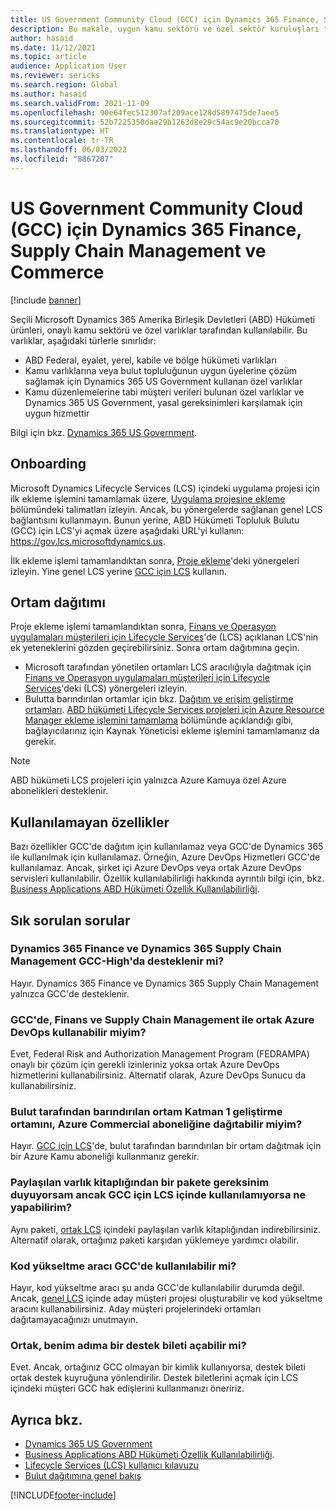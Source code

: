 ```yaml
---
title: US Government Community Cloud (GCC) için Dynamics 365 Finance, Supply Chain Management ve Commerce
description: Bu makale, uygun kamu sektörü ve özel sektör kuruluşları tarafından kullanılabilen Microsoft Dynamics 365 US Government ürünleri hakkında bilgi sağlar.
author: hasaid
ms.date: 11/12/2021
ms.topic: article
audience: Application User
ms.reviewer: sericks
ms.search.region: Global
ms.author: hasaid
ms.search.validFrom: 2021-11-09
ms.openlocfilehash: 90e64fec512307af209ace128d5897475de7aee5
ms.sourcegitcommit: 52b7225350daa29b1263d8e29c54ac9e20bcca70
ms.translationtype: HT
ms.contentlocale: tr-TR
ms.lasthandoff: 06/03/2022
ms.locfileid: "8867287"
---
```

# <a name="dynamics-365-finance-supply-chain-management-and-commerce-in-us-government-community-cloud-gcc"></a>US Government Community Cloud (GCC) için Dynamics 365 Finance, Supply Chain Management ve Commerce

[!include [banner](../includes/banner.md)]



Seçili Microsoft Dynamics 365 Amerika Birleşik Devletleri (ABD) Hükümeti ürünleri, onaylı kamu sektörü ve özel varlıklar tarafından kullanılabilir. Bu varlıklar, aşağıdaki türlerle sınırlıdır:

- ABD Federal, eyalet, yerel, kabile ve bölge hükümeti varlıkları
- Kamu varlıklarına veya bulut topluluğunun uygun üyelerine çözüm sağlamak için Dynamics 365 US Government kullanan özel varlıklar
- Kamu düzenlemelerine tabi müşteri verileri bulunan özel varlıklar ve Dynamics 365 US Government, yasal gereksinimleri karşılamak için uygun hizmettir

Bilgi için bkz. [Dynamics 365 US Government](/power-platform/admin/microsoft-dynamics-365-government).

## <a name="onboarding"></a>Onboarding

Microsoft Dynamics Lifecycle Services (LCS) içindeki uygulama projesi için ilk ekleme işlemini tamamlamak üzere, [Uygulama projesine ekleme](../../../fin-ops-core/fin-ops/imp-lifecycle/onboard.md) bölümündeki talimatları izleyin. Ancak, bu yönergelerde sağlanan genel LCS bağlantısını kullanmayın. Bunun yerine, ABD Hükümeti Topluluk Bulutu (GCC) için LCS'yi açmak üzere aşağıdaki URL'yi kullanın: <https://gov.lcs.microsoftdynamics.us>.

İlk ekleme işlemi tamamlandıktan sonra, [Proje ekleme](../lifecycle-services/project-onboarding.md)'deki yönergeleri izleyin. Yine genel LCS yerine [GCC için LCS](https://gov.lcs.microsoftdynamics.us) kullanın.

## <a name="environment-deployment"></a>Ortam dağıtımı

Proje ekleme işlemi tamamlandıktan sonra, [Finans ve Operasyon uygulamaları müşterileri için Lifecycle Services](../../../fin-ops-core/dev-itpro/lifecycle-services/lcs-works-lcs.md)'de (LCS) açıklanan LCS'nin ek yeteneklerini gözden geçirebilirsiniz. Sonra ortam dağıtımına geçin.

- Microsoft tarafından yönetilen ortamları LCS aracılığıyla dağıtmak için [Finans ve Operasyon uygulamaları müşterileri için Lifecycle Services](../../../fin-ops-core/dev-itpro/lifecycle-services/lcs-works-lcs.md#new-deployment-experience)'deki (LCS) yönergeleri izleyin.
- Bulutta barındırılan ortamlar için bkz. [Dağıtım ve erişim geliştirme ortamları](../../../fin-ops-core/dev-itpro/dev-tools/access-instances.md). [ABD hükümeti Lifecycle Services projeleri için Azure Resource Manager ekleme işlemini tamamlama](arm-onbarding-us-goverment.md) bölümünde açıklandığı gibi, bağlayıcılarınız için Kaynak Yöneticisi ekleme işlemini tamamlamanız da gerekir.

> [!NOTE]
> ABD hükümeti LCS projeleri için yalnızca Azure Kamuya özel Azure abonelikleri desteklenir.

## <a name="features-that-arent-available"></a>Kullanılamayan özellikler

Bazı özellikler GCC'de dağıtım için kullanılamaz veya GCC'de Dynamics 365 ile kullanılmak için kullanılamaz. Örneğin, Azure DevOps Hizmetleri GCC'de kullanılamaz. Ancak, şirket içi Azure DevOps veya ortak Azure DevOps servisleri kullanılabilir. Özellik kullanılabilirliği hakkında ayrıntılı bilgi için, bkz. [Business Applications ABD Hükümeti Özellik Kullanılabilirliği](https://aka.ms/BAPFunctionalParity).

## <a name="frequently-asked-questions"></a>Sık sorulan sorular

### <a name="are-dynamics-365-finance-and-dynamics-365-supply-chain-management-supported-in-gcc-high"></a>Dynamics 365 Finance ve Dynamics 365 Supply Chain Management GCC-High'da desteklenir mi?

Hayır. Dynamics 365 Finance ve Dynamics 365 Supply Chain Management yalnızca GCC'de desteklenir.

### <a name="can-i-use-public-azure-devops-with-finance-and-supply-chain-management-in-gcc"></a>GCC'de, Finans ve Supply Chain Management ile ortak Azure DevOps kullanabilir miyim?

Evet, Federal Risk and Authorization Management Program (FEDRAMPA) onaylı bir çözüm için gerekli izinleriniz yoksa ortak Azure DevOps hizmetlerini kullanabilirsiniz. Alternatif olarak, Azure DevOps Sunucu da kullanabilirsiniz.

### <a name="can-i-deploy-a-cloud-hosted-environment-tier-1-development-environment-on-an-azure-commercial-subscription"></a>Bulut tarafından barındırılan ortam Katman 1 geliştirme ortamını, Azure Commercial aboneliğine dağıtabilir miyim?

Hayır. [GCC için LCS](https://gov.lcs.microsoftdynamics.us)'de, bulut tarafından barındırılan bir ortam dağıtmak için bir Azure Kamu aboneliği kullanmanız gerekir.

### <a name="what-can-i-do-if-i-need-a-package-from-the-shared-asset-library-but-it-isnt-available-in-lcs-for-gcc"></a>Paylaşılan varlık kitaplığından bir pakete gereksinim duyuyorsam ancak GCC için LCS içinde kullanılamıyorsa ne yapabilirim?

Aynı paketi, [ortak LCS](https://lcs.dynamics.com) içindeki paylaşılan varlık kitaplığından indirebilirsiniz. Alternatif olarak, ortağınız paketi karşıdan yüklemeye yardımcı olabilir.

### <a name="is-the-code-upgrade-tool-available-in-gcc"></a>Kod yükseltme aracı GCC'de kullanılabilir mi?

Hayır, kod yükseltme aracı şu anda GCC'de kullanılabilir durumda değil. Ancak, [genel LCS](https://lcs.dynamics.com) içinde aday müşteri projesi oluşturabilir ve kod yükseltme aracını kullanabilirsiniz. Aday müşteri projelerindeki ortamları dağıtamayacağınızı unutmayın.

### <a name="can-my-partner-open-a-support-ticket-on-my-behalf"></a>Ortak, benim adıma bir destek bileti açabilir mi?

Evet. Ancak, ortağınız GCC olmayan bir kimlik kullanıyorsa, destek bileti ortak destek kuyruğuna yönlendirilir. Destek biletlerini açmak için LCS içindeki müşteri GCC hak edişlerini kullanmanızı öneririz.

## <a name="see-also"></a>Ayrıca bkz.

- [Dynamics 365 US Government](/power-platform/admin/microsoft-dynamics-365-government)
- [Business Applications ABD Hükümeti Özellik Kullanılabilirliği](https://aka.ms/BAPFunctionalParity).
- [Lifecycle Services (LCS) kullanıcı kılavuzu](../../../fin-ops-core/dev-itpro/lifecycle-services/lcs-user-guide.md)
- [Bulut dağıtımına genel bakış](../../../fin-ops-core/dev-itpro/deployment/cloud-deployment-overview.md)

[!INCLUDE[footer-include](../../../includes/footer-banner.md)]
